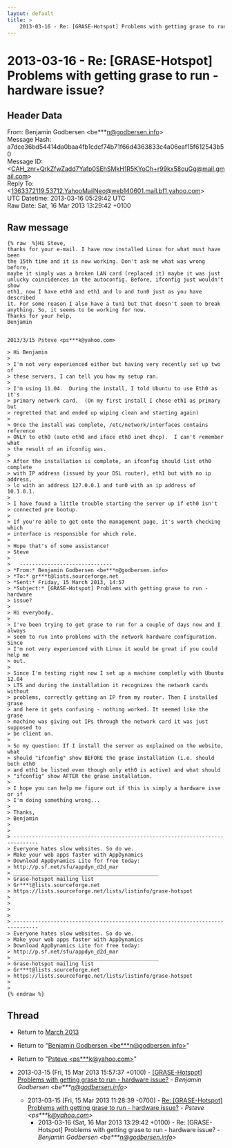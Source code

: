 ```yaml
---
layout: default
title: >
    2013-03-16 - Re: [GRASE-Hotspot] Problems with getting grase to run - hardware	issue?
---
```


# 2013-03-16 - Re: [GRASE-Hotspot] Problems with getting grase to run - hardware	issue?

## Header Data

From: Benjamin Godbersen \<be***n@godbersen.info\><br>
Message Hash: a7dce36bd54414da0baa4fb1cdcf74b71f66d4363833c4a06eaf15f612543b50<br>
Message ID: \<CAH_znr+QrkZfwZadd7Yafp0SEhSMkH1R5KYoCh+r99kx58quGg@mail.gmail.com\><br>
Reply To: \<1363372119.53712.YahooMailNeo@web140601.mail.bf1.yahoo.com\><br>
UTC Datetime: 2013-03-16 05:29:42 UTC<br>
Raw Date: Sat, 16 Mar 2013 13:29:42 +0100<br>

## Raw message

```
{% raw  %}Hi Steve,
thanks for your e-mail. I have now installed Linux for what must have been
the 15th time and it is now working. Don't ask me what was wrong before,
maybe it simply was a broken LAN card (replaced it) maybe it was just
unlucky coincidences in the autoconfig. Before, ifconfig just wouldn't show
eth1, now I have eth0 and eth1 and lo and tun0 just as you have described
it. For some reason I also have a tun1 but that doesn't seem to break
anything. So, it seems to be working for now.
Thanks for your help,
Benjamin


2013/3/15 Psteve <ps***k@yahoo.com>

> Hi Benjamin
>
> I'm not very experienced either but having very recently set up two of
> these servers, I can tell you how my setup ran.
>
> I'm using 11.04.  During the install, I told Ubuntu to use Eth0 as it's
> primary network card.  (On my first install I chose eth1 as primary but
> regretted that and ended up wiping clean and starting again)
>
> Once the install was complete, /etc/network/interfaces contains reference
> ONLY to eth0 (auto eth0 and iface eth0 inet dhcp).  I can't remember what
> the result of an ifconfig was.
>
> After the installation is complete, an ifconfig should list eth0 complete
> with IP address (issued by your DSL router), eth1 but with no ip address,
> lo with an address 127.0.0.1 and tun0 with an ip address of 10.1.0.1.
>
> I have found a little trouble starting the server up if eth0 isn't
> connected pre bootup.
>
> If you're able to get onto the management page, it's worth checking which
> interface is responsible for which role.
>
> Hope that's of some assistance!
> Steve
>
>   ------------------------------
> *From:* Benjamin Godbersen <be***n@godbersen.info>
> *To:* gr***t@lists.sourceforge.net
> *Sent:* Friday, 15 March 2013, 14:57
> *Subject:* [GRASE-Hotspot] Problems with getting grase to run - hardware
> issue?
>
> Hi everybody,
>
> I've been trying to get grase to run for a couple of days now and I always
> seem to run into problems with the network hardware configuration. Since
> I'm not very experienced with Linux it would be great if you could help me
> out.
>
> Since I'm testing right now I set up a machine completly with Ubuntu 12.04
> LTS and during the installation it recognizes the network cards without
> problems, correctly getting an IP from my router. Then I installed grase
> and here it gets confusing - nothing worked. It seemed like the grase
> machine was giving out IPs through the network card it was just supposed to
> be client on.
>
> So my question: If I install the server as explained on the website, what
> should "ifconfig" show BEFORE the grase installation (i.e. should both eth0
> and eth1 be listed even though only eth0 is active) and what should
> "ifconfig" show AFTER the grase installation.
>
> I hope you can help me figure out if this is simply a hardware isse or if
> I'm doing something wrong...
>
> Thanks,
> Benjamin
>
>
> ------------------------------------------------------------------------------
> Everyone hates slow websites. So do we.
> Make your web apps faster with AppDynamics
> Download AppDynamics Lite for free today:
> http://p.sf.net/sfu/appdyn_d2d_mar
> _______________________________________________
> Grase-hotspot mailing list
> Gr***t@lists.sourceforge.net
> https://lists.sourceforge.net/lists/listinfo/grase-hotspot
>
>
>
>
> ------------------------------------------------------------------------------
> Everyone hates slow websites. So do we.
> Make your web apps faster with AppDynamics
> Download AppDynamics Lite for free today:
> http://p.sf.net/sfu/appdyn_d2d_mar
> _______________________________________________
> Grase-hotspot mailing list
> Gr***t@lists.sourceforge.net
> https://lists.sourceforge.net/lists/listinfo/grase-hotspot
>
>
{% endraw %}
```

## Thread

+ Return to [March 2013](/archive/2013/03)

+ Return to "[Benjamin Godbersen <be***n<span>@</span>godbersen.info>](/authors/be___n_at_godbersen_info)"
+ Return to "[Psteve <ps***k<span>@</span>yahoo.com>](/authors/ps___k_at_yahoo_com)"

+ 2013-03-15 (Fri, 15 Mar 2013 15:57:37 +0100) - [[GRASE-Hotspot] Problems with getting grase to run - hardware issue?](/archive/2013/03/bed33a25463263dd9e95de50189a6e68c6ca15fcbb7a358abe084bbe9e51e03e) - _Benjamin Godbersen \<be***n@godbersen.info\>_
  + 2013-03-15 (Fri, 15 Mar 2013 11:28:39 -0700) - [Re: [GRASE-Hotspot] Problems with getting grase to run - hardware	issue?](/archive/2013/03/145dac2f797586fd283eaa2d78287fa2903eab3dd398e6825a8f3b211317b35c) - _Psteve \<ps***k@yahoo.com\>_
    + 2013-03-16 (Sat, 16 Mar 2013 13:29:42 +0100) - Re: [GRASE-Hotspot] Problems with getting grase to run - hardware	issue? - _Benjamin Godbersen \<be***n@godbersen.info\>_

